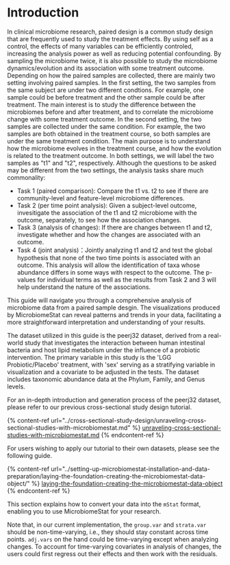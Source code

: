 # Introduction

In clinical microbiome research, paired design is a common study design that are frequently used to study the treatment effects. By using self as a control, the effects of many variables can be efficiently controled, increasing the analysis power as well as reducing potential confounding.   By sampling the microbiome twice, it is also possible to study the microbiome dynamics/evolution and its association with some treatment outcome. Depending on how the paired samples are collected, there are mainly two setting involving paired samples. In the first setting, the two samples from the same subject are under two different condtions.  For example, one sample could be before treatment and the other sample could be after treatment. The main interest is to study the difference between the microbiomes before and after treatment, and to correlate the microbiome change with some treatment outcome.   In the second setting, the two samples are collected under the same condition. For example, the two samples are both obtained in the treatment course, so both samples are under the same treatment condition. The main purpose is to understand how the microbiome evolves in the treatment course, and how the evolution is related to the treatment outcome.  In both settings, we will label the two samples as "t1" and "t2", respectively.  Although the questions to be asked may be different from the two settings, the analysis tasks share much commonality:

* Task 1 (paired comparison): Compare the t1 vs. t2 to see if there are community-level and feature-level microbiome differences.
* Task 2 (per time point analysis): Given a subject-level outcome, invesitigate the association of the t1 and t2 microbiome with the outcome, separately, to see how the association changes.
* Task 3 (analysis of changes): If there are changes between t1 and t2, investigate whether and how the changes are associated with an outcome.
* Task 4 (joint analysis)：Jointly analyzing t1 and t2 and test the global hypothesis that none of the two time points is associated with an outcome. This analysis will allow the identification of taxa whose abundance differs in some ways with respect to the outcome. The p-values for individual terms as well as the results from Task 2 and 3 will help understand the nature of the associations. 

 This guide will navigate you through a comprehensive analysis of microbiome data from a paired sample desgin. The visualizations produced by MicrobiomeStat can reveal patterns and trends in your data, facilitating a more straightforward interpretation and understanding of your results.

The dataset utilized in this guide is the peerj32 dataset, derived from a real-world study that investigates the interaction between human intestinal bacteria and host lipid metabolism under the influence of a probiotic intervention. The primary variable in this study is the 'LGG Probiotic/Placebo' treatment, with 'sex' serving as a stratifying variable in visualization and a covariate to be adjusted in the tests. The dataset includes taxonomic abundance data at the Phylum, Family, and Genus levels. 

For an in-depth introduction and generation process of the peerj32 dataset, please refer to our previous cross-sectional study design tutorial.

{% content-ref url="../cross-sectional-study-design/unraveling-cross-sectional-studies-with-microbiomestat.md" %}
[unraveling-cross-sectional-studies-with-microbiomestat.md](../cross-sectional-study-design/unraveling-cross-sectional-studies-with-microbiomestat.md)
{% endcontent-ref %}

For users wishing to apply our tutorial to their own datasets, please see the following guide.

{% content-ref url="../setting-up-microbiomestat-installation-and-data-preparation/laying-the-foundation-creating-the-microbiomestat-data-object/" %}
[laying-the-foundation-creating-the-microbiomestat-data-object](../setting-up-microbiomestat-installation-and-data-preparation/laying-the-foundation-creating-the-microbiomestat-data-object/)
{% endcontent-ref %}

This section explains how to convert your data into the `mStat` format, enabling you to use MicrobiomeStat for your research.

Note that, in our current implementation, the `group.var` and `strata.var` should be non-time-varying, i.e., they should stay constant across time points.  `adj.vars` on the hand could be time-varying except when analyzing changes. To account for time-varying covariates in analysis of changes, the users could first regress out their effects and then work with the residuals. 




